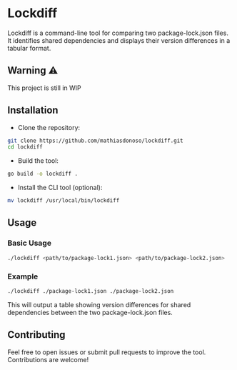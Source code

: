 # Lockdiff

Lockdiff is a command-line tool for comparing two package-lock.json files. It identifies shared dependencies and displays their version differences in a tabular format.

## Warning :warning:
This project is still in WIP

## Installation

- Clone the repository:

```bash
git clone https://github.com/mathiasdonoso/lockdiff.git
cd lockdiff
```

- Build the tool:

```bash
go build -o lockdiff .
```

- Install the CLI tool (optional):

```bash
mv lockdiff /usr/local/bin/lockdiff
```

## Usage

### Basic Usage

```bash
./lockdiff <path/to/package-lock1.json> <path/to/package-lock2.json>
```

### Example

```bash
./lockdiff ./package-lock1.json ./package-lock2.json
```

This will output a table showing version differences for shared dependencies between the two package-lock.json files.

## Contributing

Feel free to open issues or submit pull requests to improve the tool. Contributions are welcome!
